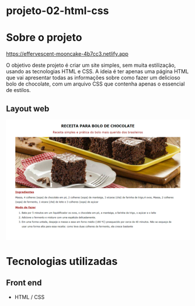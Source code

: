 # projeto-02-html-css

# Sobre o projeto
https://effervescent-mooncake-4b7cc3.netlify.app

O objetivo deste projeto é criar um site simples, sem muita estilização, usando as tecnologias HTML e CSS. A ideia é ter apenas uma página HTML que vai apresentar todas as informações sobre como fazer um delicioso bolo de chocolate, com um arquivo CSS que contenha apenas o essencial de estilos.


## Layout web
![Web 1](https://github.com/dev-jefferson-lopes/projeto-02-html-css/blob/main/assets/img/pagina.png)

# Tecnologias utilizadas
## Front end
- HTML / CSS
